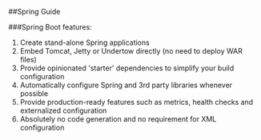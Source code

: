 ##Spring Guide

###Spring Boot
features:
1. Create stand-alone Spring applications
2. Embed Tomcat, Jetty or Undertow directly (no need to deploy WAR files)
3. Provide opinionated 'starter' dependencies to simplify your build configuration
4. Automatically configure Spring and 3rd party libraries whenever possible
5. Provide production-ready features such as metrics, health checks and externalized configuration
6. Absolutely no code generation and no requirement for XML configuration
